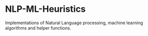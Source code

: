# NLP-ML-Heuristics
Implementations of Natural Language processing, machine learning algorithms and helper functions.

